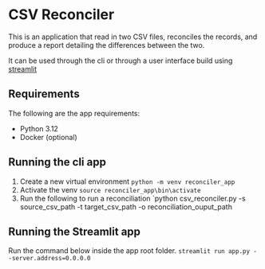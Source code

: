 # CSV Reconciler
This is an application that read in two CSV files, reconciles the records, and produce a report detailing the differences between the two.

It can be used through the cli or through a user interface build using [streamlit](https://streamlit.io/)

## Requirements
The following are the app requirements:
- Python 3.12
- Docker (optional)

## Running the cli app
1. Create a new virtual environment
    `python -m venv reconciler_app`
2. Activate the venv
    `source reconciler_app\bin\activate`
3. Run the following to run a reconciliation
    `python csv_reconciler.py -s source_csv_path -t target_csv_path -o reconciliation_ouput_path

## Running the Streamlit app
Run the command below inside the app root folder.
`streamlit run app.py --server.address=0.0.0.0`
